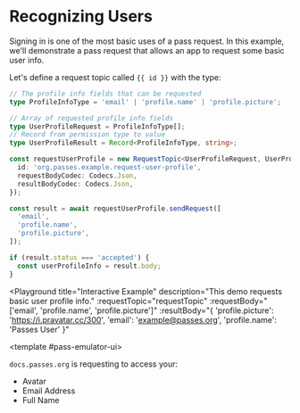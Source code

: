 # Recognizing Users

Signing in is one of the most basic uses of a pass request. In this example, we'll demonstrate a pass request that allows an app to request some basic user info.

Let's define a request topic called `{{ id }}` with the type:

```typescript
// The profile info fields that can be requested
type ProfileInfoType = 'email' | 'profile.name' | 'profile.picture';

// Array of requested profile info fields
type UserProfileRequest = ProfileInfoType[];
// Record from permission type to value
type UserProfileResult = Record<ProfileInfoType, string>;

const requestUserProfile = new RequestTopic<UserProfileRequest, UserProfileResult>({
  id: 'org.passes.example.request-user-profile',
  requestBodyCodec: Codecs.Json,
  resultBodyCodec: Codecs.Json,
});

const result = await requestUserProfile.sendRequest([
  'email',
  'profile.name',
  'profile.picture',
]);

if (result.status === 'accepted') {
  const userProfileInfo = result.body;
}
``` 

<script setup lang="ts">
import Button from './.playground/Button.vue'
import Playground from './.playground/Playground.vue'
import { RequestTopic } from '../../packages/reqs/main'
import * as Codecs from '../../packages/reqs/codecs'

type ProfileInfoType = 'email' | 'profile.name' | 'profile.picture';
type UserProfileRequest = ProfileInfoType[];
type UserProfileResult = Record<ProfileInfoType, string>;

const id = 'org.passes.example.request-user-profile';
const requestTopic = new RequestTopic<UserProfileRequest, UserProfileResult>({
  id,
  requestBodyCodec: Codecs.Json,
  resultBodyCodec: Codecs.Json,
});
</script>

<Playground
  title="Interactive Example"
  description="This demo requests basic user profile info."
  :requestTopic="requestTopic"
  :requestBody="['email', 'profile.name', 'profile.picture']"
  :resultBody="{ 'profile.picture': 'https://i.pravatar.cc/300', 'email': 'example@passes.org', 'profile.name': 'Passes User' }"
>
  <template #pass-emulator-ui>
    <div :class="$style.content">
      <div><code>docs.passes.org</code> is requesting to access your:</div>
      <ul>
        <li>Avatar</li>
        <li>Email Address</li>
        <li>Full Name</li>
      </ul>
    </div>
  </template>
</Playground>


<style module>
.content {
  flex: 1;
  padding: 0.5rem;
}
</style>
